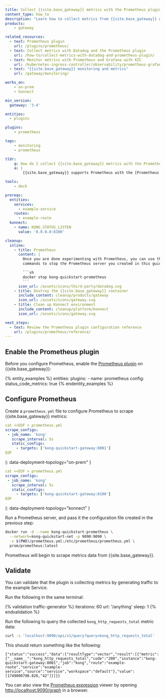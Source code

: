 ```yaml
---
title: Collect {{site.base_gateway}} metrics with the Prometheus plugin
content_type: how_to
description: "Learn how to collect metrics from {{site.base_gateway}} with the Prometheus plugin."
products:
    - gateway

related_resources:
  - text: Prometheus plugin
    url: /plugins/prometheus/
  - text: Collect metrics with Datadog and the Prometheus plugin
    url: /how-to/collect-metrics-with-datadog-and-prometheus-plugin/
  - text: Monitor metrics with Prometheus and Grafana with KIC
    url: /kubernetes-ingress-controller/observability/prometheus-grafana/
  - text: "{{site.base_gateway}} monitoring and metrics"
    url: /gateway/monitoring/

works_on:
    - on-prem
    - konnect

min_version:
  gateway: '3.4'

entities: 
  - plugins

plugins:
    - prometheus

tags:
    - monitoring
    - prometheus

tldr:
    q: How do I collect {{site.base_gateway}} metrics with the Prometheus plugin?
    a: |
        {{site.base_gateway}} supports Prometheus with the [Prometheus plugin](/plugins/prometheus/). It exposes {{site.base_gateway}} performance and proxied upstream service metrics on the `/metrics` endpoint. To collect metrics, enable the Prometheus plugin, configure a `prometheus.yml` file to expose {{site.base_gateway}} metrics, and then run a Prometheus server. 

tools:
    - deck

prereqs:
  entities:
    services:
      - example-service
    routes:
      - example-route 
  konnect:
    - name: KONG_STATUS_LISTEN
      value: '0.0.0.0:8100'

cleanup:
  inline:
    - title: Prometheus
      content: |
        Once you are done experimenting with Prometheus, you can use the following
        commands to stop the Prometheus server you created in this guide:

        ```sh
        docker stop kong-quickstart-prometheus
        ```
      icon_url: /assets/icons/third-party/datadog.svg
    - title: Destroy the {{site.base_gateway}} container
      include_content: cleanup/products/gateway
      icon_url: /assets/icons/gateway.svg
    - title: Clean up Konnect environment
      include_content: cleanup/platform/konnect
      icon_url: /assets/icons/gateway.svg

next_steps:
  - text: Review the Prometheus plugin configuration reference
    url: /plugins/prometheus/reference/
---
```


## Enable the Prometheus plugin

Before you configure Prometheus, enable the [Prometheus plugin](/plugins/prometheus/) on {{site.base_gateway}}:

{% entity_examples %}
entities:
  plugins:
    - name: prometheus
      config:
        status_code_metrics: true
{% endentity_examples %}

## Configure Prometheus

Create a `prometheus.yml` file to configure Prometheus to scrape {{site.base_gateway}} metrics:

```yaml
cat <<EOF > prometheus.yml
scrape_configs:
 - job_name: 'kong'
   scrape_interval: 5s
   static_configs:
     - targets: ['kong-quickstart-gateway:8001']
EOF
```
{: data-deployment-topology="on-prem" }

```yaml
cat <<EOF > prometheus.yml
scrape_configs:
 - job_name: 'kong'
   scrape_interval: 5s
   static_configs:
     - targets: ['kong-quickstart-gateway:8100']
EOF
```
{: data-deployment-topology="konnect" }

Run a Prometheus server, and pass it the configuration file created in the previous step:

```sh
docker run -d --name kong-quickstart-prometheus \
  --network=kong-quickstart-net -p 9090:9090 \
  -v $(PWD)/prometheus.yml:/etc/prometheus/prometheus.yml \
  prom/prometheus:latest
```

Prometheus will begin to scrape metrics data from {{site.base_gateway}}.

## Validate

You can validate that the plugin is collecting metrics by generating traffic to the example Service. 

Run the following in the same terminal:

{% validation traffic-generator %}
iterations: 60
url: '/anything'
sleep: 1
{% endvalidation %}

Run the following to query the collected `kong_http_requests_total` metric data:

```sh
curl -s 'localhost:9090/api/v1/query?query=kong_http_requests_total'
```

This should return something like the following:
```
{"status":"success","data":{"resultType":"vector","result":[{"metric":{"__name__":"kong_http_requests_total","code":"200","instance":"kong-quickstart-gateway:8001","job":"kong","route":"example-route","service":"example-service","source":"service","workspace":"default"},"value":[1749000790.826,"42"]}]}}
```

You can also view the [Prometheus expression](https://prometheus.io/docs/prometheus/latest/querying/basics/) viewer by opening [http://localhost:9090/graph](http://localhost:9090/graph) in a browser.

